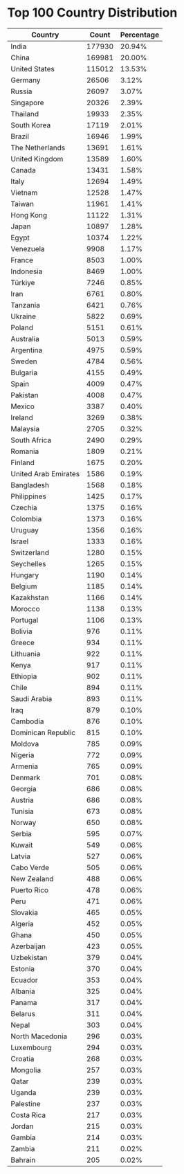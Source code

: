 # Top 100 Country Distribution
| Country | Count | Percentage |
|----|----|----|
| India | 177930 | 20.94% |
| China | 169981 | 20.00% |
| United States | 115012 | 13.53% |
| Germany | 26506 | 3.12% |
| Russia | 26097 | 3.07% |
| Singapore | 20326 | 2.39% |
| Thailand | 19933 | 2.35% |
| South Korea | 17119 | 2.01% |
| Brazil | 16946 | 1.99% |
| The Netherlands | 13691 | 1.61% |
| United Kingdom | 13589 | 1.60% |
| Canada | 13431 | 1.58% |
| Italy | 12694 | 1.49% |
| Vietnam | 12528 | 1.47% |
| Taiwan | 11961 | 1.41% |
| Hong Kong | 11122 | 1.31% |
| Japan | 10897 | 1.28% |
| Egypt | 10374 | 1.22% |
| Venezuela | 9908 | 1.17% |
| France | 8503 | 1.00% |
| Indonesia | 8469 | 1.00% |
| Türkiye | 7246 | 0.85% |
| Iran | 6761 | 0.80% |
| Tanzania | 6421 | 0.76% |
| Ukraine | 5822 | 0.69% |
| Poland | 5151 | 0.61% |
| Australia | 5013 | 0.59% |
| Argentina | 4975 | 0.59% |
| Sweden | 4784 | 0.56% |
| Bulgaria | 4155 | 0.49% |
| Spain | 4009 | 0.47% |
| Pakistan | 4008 | 0.47% |
| Mexico | 3387 | 0.40% |
| Ireland | 3269 | 0.38% |
| Malaysia | 2705 | 0.32% |
| South Africa | 2490 | 0.29% |
| Romania | 1809 | 0.21% |
| Finland | 1675 | 0.20% |
| United Arab Emirates | 1586 | 0.19% |
| Bangladesh | 1568 | 0.18% |
| Philippines | 1425 | 0.17% |
| Czechia | 1375 | 0.16% |
| Colombia | 1373 | 0.16% |
| Uruguay | 1356 | 0.16% |
| Israel | 1333 | 0.16% |
| Switzerland | 1280 | 0.15% |
| Seychelles | 1265 | 0.15% |
| Hungary | 1190 | 0.14% |
| Belgium | 1185 | 0.14% |
| Kazakhstan | 1166 | 0.14% |
| Morocco | 1138 | 0.13% |
| Portugal | 1106 | 0.13% |
| Bolivia | 976 | 0.11% |
| Greece | 934 | 0.11% |
| Lithuania | 922 | 0.11% |
| Kenya | 917 | 0.11% |
| Ethiopia | 902 | 0.11% |
| Chile | 894 | 0.11% |
| Saudi Arabia | 893 | 0.11% |
| Iraq | 879 | 0.10% |
| Cambodia | 876 | 0.10% |
| Dominican Republic | 815 | 0.10% |
| Moldova | 785 | 0.09% |
| Nigeria | 772 | 0.09% |
| Armenia | 765 | 0.09% |
| Denmark | 701 | 0.08% |
| Georgia | 686 | 0.08% |
| Austria | 686 | 0.08% |
| Tunisia | 673 | 0.08% |
| Norway | 650 | 0.08% |
| Serbia | 595 | 0.07% |
| Kuwait | 549 | 0.06% |
| Latvia | 527 | 0.06% |
| Cabo Verde | 505 | 0.06% |
| New Zealand | 488 | 0.06% |
| Puerto Rico | 478 | 0.06% |
| Peru | 471 | 0.06% |
| Slovakia | 465 | 0.05% |
| Algeria | 452 | 0.05% |
| Ghana | 450 | 0.05% |
| Azerbaijan | 423 | 0.05% |
| Uzbekistan | 379 | 0.04% |
| Estonia | 370 | 0.04% |
| Ecuador | 353 | 0.04% |
| Albania | 325 | 0.04% |
| Panama | 317 | 0.04% |
| Belarus | 311 | 0.04% |
| Nepal | 303 | 0.04% |
| North Macedonia | 296 | 0.03% |
| Luxembourg | 294 | 0.03% |
| Croatia | 268 | 0.03% |
| Mongolia | 257 | 0.03% |
| Qatar | 239 | 0.03% |
| Uganda | 239 | 0.03% |
| Palestine | 237 | 0.03% |
| Costa Rica | 217 | 0.03% |
| Jordan | 215 | 0.03% |
| Gambia | 214 | 0.03% |
| Zambia | 211 | 0.02% |
| Bahrain | 205 | 0.02% |
